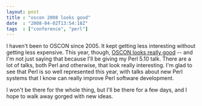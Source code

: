 ```yaml
---
layout: post
title : "oscon 2008 looks good"
date  : "2008-04-02T13:54:18Z"
tags  : ["conference", "perl"]
---
```

I haven't been to OSCON since 2005.  It kept getting less interesting without getting less expensive.  This year, though, [OSCON looks really good](http://en.oreilly.com/oscon2008/public/schedule/grid) -- and I'm not just saying that because I'll be giving my Perl 5.10 talk.  There are a lot of talks, both Perl and otherwise, that look really interesting.  I'm glad to see that Perl is so well represented this year, with talks about new Perl systems that I know can really improve Perl software development.

I won't be there for the whole thing, but I'll be there for a few days, and I hope to walk away gorged with new ideas. 
